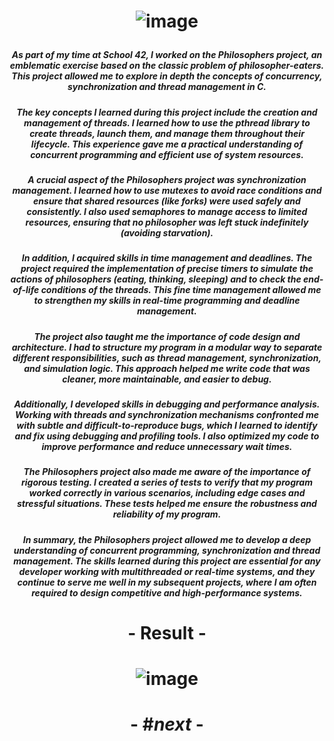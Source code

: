 # <p align="center"> ![image](https://github.com/ChrstphrChevalier/42Cursus/assets/146819291/bdca9a2b-b0b0-477f-8e96-9cd35173b6be) </p>

##### <p align="center"> *As part of my time at School 42, I worked on the Philosophers project, an emblematic exercise based on the classic problem of philosopher-eaters. This project allowed me to explore in depth the concepts of concurrency, synchronization and thread management in C.* </p>

##### <p align="center"> *The key concepts I learned during this project include the creation and management of threads. I learned how to use the pthread library to create threads, launch them, and manage them throughout their lifecycle. This experience gave me a practical understanding of concurrent programming and efficient use of system resources.* </p>

##### <p align="center"> *A crucial aspect of the Philosophers project was synchronization management. I learned how to use mutexes to avoid race conditions and ensure that shared resources (like forks) were used safely and consistently. I also used semaphores to manage access to limited resources, ensuring that no philosopher was left stuck indefinitely (avoiding starvation).* </p>

##### <p align="center"> *In addition, I acquired skills in time management and deadlines. The project required the implementation of precise timers to simulate the actions of philosophers (eating, thinking, sleeping) and to check the end-of-life conditions of the threads. This fine time management allowed me to strengthen my skills in real-time programming and deadline management.* </p>

##### <p align="center"> *The project also taught me the importance of code design and architecture. I had to structure my program in a modular way to separate different responsibilities, such as thread management, synchronization, and simulation logic. This approach helped me write code that was cleaner, more maintainable, and easier to debug.* </p>

##### <p align="center"> *Additionally, I developed skills in debugging and performance analysis. Working with threads and synchronization mechanisms confronted me with subtle and difficult-to-reproduce bugs, which I learned to identify and fix using debugging and profiling tools. I also optimized my code to improve performance and reduce unnecessary wait times.* </p>

##### <p align="center"> *The Philosophers project also made me aware of the importance of rigorous testing. I created a series of tests to verify that my program worked correctly in various scenarios, including edge cases and stressful situations. These tests helped me ensure the robustness and reliability of my program.* </p>

##### <p align="center"> *In summary, the Philosophers project allowed me to develop a deep understanding of concurrent programming, synchronization and thread management. The skills learned during this project are essential for any developer working with multithreaded or real-time systems, and they continue to serve me well in my subsequent projects, where I am often required to design competitive and high-performance systems.* </p>

# <p align="center">     </p>

# <p align="center"> - Result - </p>

# <p align="center"> ![image](https://github.com/ChrstphrChevalier/42Cursus/assets/146819291/c059fc28-606b-41d9-82ca-07838248a68c) </p>

# <p align="center"> - #*next* - </p>
